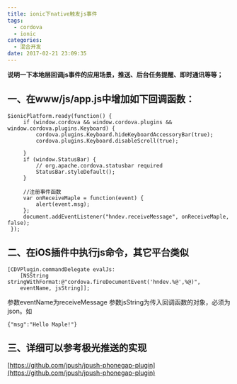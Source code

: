 ```yaml
---
title: ionic下native触发js事件
tags:
  - cordova
  - ionic
categories:
  - 混合开发
date: 2017-02-21 23:09:35
---
```


**说明一下本地层回调js事件的应用场景，推送、后台任务提醒、即时通讯等等；**

一、在www/js/app.js中增加如下回调函数：
--------------------------

```
$ionicPlatform.ready(function() {
     if (window.cordova && window.cordova.plugins && window.cordova.plugins.Keyboard) {
         cordova.plugins.Keyboard.hideKeyboardAccessoryBar(true);
         cordova.plugins.Keyboard.disableScroll(true);

     }
     if (window.StatusBar) {
         // org.apache.cordova.statusbar required
         StatusBar.styleDefault();
     }

     //注册事件函数
     var onReceiveMaple = function(event) {
         alert(event.msg);
     };
     document.addEventListener("hndev.receiveMessage", onReceiveMaple, false);
 });
```

二、在iOS插件中执行js命令，其它平台类似
----------------------

```
[CDVPlugin.commandDelegate evalJs:
    [NSString stringWithFormat:@"cordova.fireDocumentEvent('hndev.%@',%@)", 
    eventName, jsString]];
```

参数eventName为receiveMessage 参数jsString为传入回调函数的对象，必须为json。如 

```
{"msg":"Hello Maple!"}
```

三、详细可以参考极光推送的实现
---------------

[https://github.com/jpush/jpush-phonegap-plugin](https://github.com/jpush/jpush-phonegap-plugin)